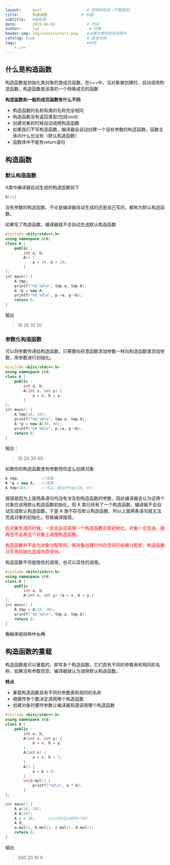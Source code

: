 ```yaml
---
layout:     post                    # 使用的布局（不需要改）
title:      构造函数               # 标题 
subtitle:   #副标题
date:       2019-04-02              # 时间
author:     lyk                      # 作者
header-img: img/constructor1.png    #这篇文章标题背景图片
catalog: true                       # 是否归档
tags:                               #标签
    - c++
---
```

## 什么是构造函数

构造函数是初始化类对象的类成员函数。在c++中，当对象被创建时，自动调用构造函数，构造函数是该类的一个特殊成员的函数

**构造函数和一般的成员函数有什么不同**
- 构造函数的名称和类的名称完全相同
- 构造函数没有返回类型(包括void)
- 创建对象的时候自动调用构造函数
- 如果我们不写构造函数，编译器会自动创建一个没有参数的构造函数，函数主体内什么也没有（默认构造函数）
- 函数体中不能有return语句

## 构造函数
### 默认构造函数
A类中编译器自动生成的构造函数如下
```cpp
A(){}
```
没有参数的构造函数，不论是编译器自动生成的还是自己写的，都称为默认构造函数。

如果写了构造函数，编译器就不会自动生成默认构造函数

```cpp
#include <bits/stdc++.h>
using namespace std;
class A {
	public :
		int a, b;
		A() {
			a = 10, b = 20;
		}
};
int main() {
	A tmp;
	printf("%d %d\n", tmp.a, tmp.b);
	A *p = new A;
	printf("%d %d\n", p->a, p->b); 
	return 0;
}
```
输出
>10 20
10 20


### 参数化构造函数
可以将参数传递给构造函数，只需要向任意函数添加参数一样向构造函数里添加参数，用参数进行初始化。

```cpp
#include <bits/stdc++.h>
using namespace std;
class A {
	public :
		int a, b;
		A(int x, int y) {
			a = x, b = y;
		}
};
int main() {
	A tmp(10, 20);
	printf("%d %d\n", tmp.a, tmp.b);
	A *p = new A(30, 40);
	printf("%d %d\n", p->a, p->b); 
	return 0;
}
```

输出：
>10 20
30 40


如果你的构造函数里有参数但你这么创建对象
```cpp
A tmp;          //报错
A *p = new A;   //报错
A tmp(10);      //可以，相当于tmp(10, 0);
```
报错是因为上面两条语句均没有涉及到构造函数的参数，因此编译器会认为这两个对象应该用默认构造函数初始化，但 A 类已经有了一个构造函数，编译器不会自动生成默认构造函数，于是 A 类不存在默认构造函数，所以上面两条语句就无法完成对象的初始化，导致编译报错。

<font color = "red">在对象生成的时候，一定会自动调用一个构造函数对其初始化，对象一旦生成，就再也不会再这个对象上调用构造函数。</font>

<font color = "red">构造函数并不会为对象分配空间，再对象创建时内存空间已经被分配好，构造函数只负责初始化这段内存空间。</font>

构造函数不但能隐性的调用，也可以显性的调用。
```cpp
#include <bits/stdc++.h>
using namespace std;
class A {
	public :
		int a, b;
		A(int x, int y) {a = x, b = y;}
};
int main() {
	A tmp = A(10, 20);
	printf("%d %d\n", tmp.a, tmp.b);
	return 0;
}
```
~~看起来这没有什么用~~

## 构造函数的重载
构造函数是可以重载的，即写多个构造函数，它们具有不同的参数表和相同的名称，如果没有参数信息，编译器就认为调用默认构造函数。

**特点**
- 重载构造函数具有不同的参数表和相同的名称
- 根据传参个数决定调用哪个构造函数
- 创建对象时要传参数让编译器知道调用哪个构造函数



```cpp
#include <bits/stdc++.h>
using namespace std;
class A {
	public :
		int a, b;
		A(int x, int y) {
			a = x, b = y;
		}
		A(int x) {
			a = x, b = 1;
		}
		A() {
			a = b = 0;
		}
		void mul() {
			printf("%d\n", a * b);
		}
};

int main() {
	A a(10, 20);
	A b(20);
	A c = 10;      //c=10可以视作c(10)
	A d;		
	a.mul(), b.mul(), c.mul(), d.mul();
	return 0;
}
```


输出
>200
20
10
0
